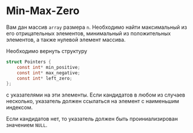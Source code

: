 # Min-Max-Zero

Вам дан массив `array` размера `n`. Необходимо найти максимальный из его отрицательных элементов, минимальный из положительных элементов, а также нулевой элемент массива.

Необходимо вернуть структуру 

```c
struct Pointers {
    const int* min_positive;
    const int* max_negative;
    const int* left_zero;
};
```

с указателями на эти элементы. Если кандидатов в любом из случаев несколько, указатель должен ссылаться на элемент с наименьшим индексом.

Если кандидатов нет, то указатель должен быть проиниализирован значением `NULL`.
